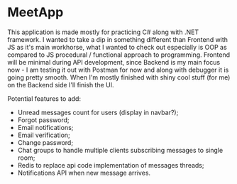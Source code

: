 # MeetApp
This application is made mostly for practicing C# along with .NET framework. I wanted to take a dip in something different than Frontend with JS as it's main workhorse, what I wanted to check out especially is OOP as compared to JS procedural / functional approach to programming. 
Frontend will be minimal during API development, since Backend is my main focus now - I am testing it out with Postman for now and along with debugger it is going pretty smooth. When I'm mostly finished with shiny cool stuff (for me) on the Backend side I'll finish the UI.

Potential features to add:
- Unread messages count for users (display in navbar?);
- Forgot password;
- Email notifications;
- Email verification;
- Change password;
- Chat groups to handle multiple clients subscribing messages to single room;
- Redis to replace api code implementation of messages threads;
- Notifications API when new message arrives.
